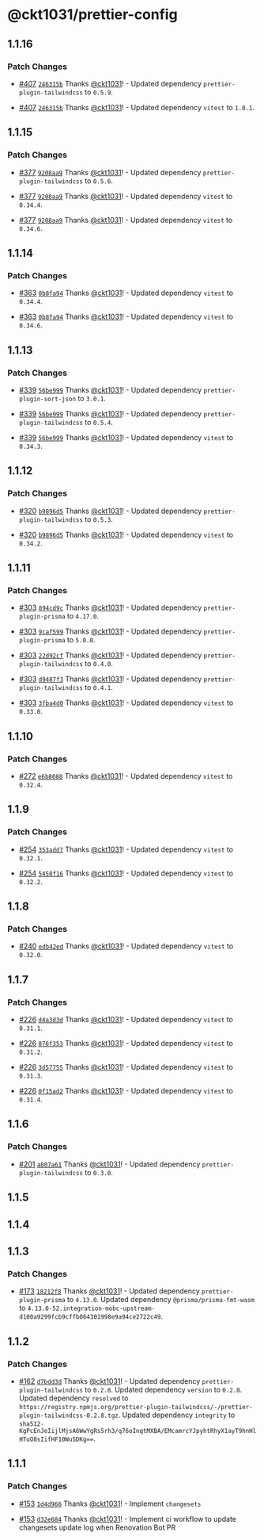 # @ckt1031/prettier-config

## 1.1.16

### Patch Changes

- [#407](https://github.com/ckt1031/nodejs-config/pull/407) [`246315b`](https://github.com/ckt1031/nodejs-config/commit/246315b1d67d85c650e35f1df06f616367627db2) Thanks [@ckt1031](https://github.com/ckt1031)! - Updated dependency `prettier-plugin-tailwindcss` to `0.5.9`.

- [#407](https://github.com/ckt1031/nodejs-config/pull/407) [`246315b`](https://github.com/ckt1031/nodejs-config/commit/246315b1d67d85c650e35f1df06f616367627db2) Thanks [@ckt1031](https://github.com/ckt1031)! - Updated dependency `vitest` to `1.0.1`.

## 1.1.15

### Patch Changes

- [#377](https://github.com/ckt1031/nodejs-config/pull/377) [`9208aa9`](https://github.com/ckt1031/nodejs-config/commit/9208aa9721cc1fa9812bcdc307eb64492ca17656) Thanks [@ckt1031](https://github.com/ckt1031)! - Updated dependency `prettier-plugin-tailwindcss` to `0.5.6`.

- [#377](https://github.com/ckt1031/nodejs-config/pull/377) [`9208aa9`](https://github.com/ckt1031/nodejs-config/commit/9208aa9721cc1fa9812bcdc307eb64492ca17656) Thanks [@ckt1031](https://github.com/ckt1031)! - Updated dependency `vitest` to `0.34.4`.

- [#377](https://github.com/ckt1031/nodejs-config/pull/377) [`9208aa9`](https://github.com/ckt1031/nodejs-config/commit/9208aa9721cc1fa9812bcdc307eb64492ca17656) Thanks [@ckt1031](https://github.com/ckt1031)! - Updated dependency `vitest` to `0.34.6`.

## 1.1.14

### Patch Changes

- [#363](https://github.com/ckt1031/nodejs-config/pull/363) [`0b8fa94`](https://github.com/ckt1031/nodejs-config/commit/0b8fa940aebeac44f1fde081b09a9a1088db2faf) Thanks [@ckt1031](https://github.com/ckt1031)! - Updated dependency `vitest` to `0.34.4`.

- [#363](https://github.com/ckt1031/nodejs-config/pull/363) [`0b8fa94`](https://github.com/ckt1031/nodejs-config/commit/0b8fa940aebeac44f1fde081b09a9a1088db2faf) Thanks [@ckt1031](https://github.com/ckt1031)! - Updated dependency `vitest` to `0.34.6`.

## 1.1.13

### Patch Changes

- [#339](https://github.com/ckt1031/nodejs-config/pull/339) [`56be999`](https://github.com/ckt1031/nodejs-config/commit/56be999a89136ac578241a250b07428c7702bdc4) Thanks [@ckt1031](https://github.com/ckt1031)! - Updated dependency `prettier-plugin-sort-json` to `3.0.1`.

- [#339](https://github.com/ckt1031/nodejs-config/pull/339) [`56be999`](https://github.com/ckt1031/nodejs-config/commit/56be999a89136ac578241a250b07428c7702bdc4) Thanks [@ckt1031](https://github.com/ckt1031)! - Updated dependency `prettier-plugin-tailwindcss` to `0.5.4`.

- [#339](https://github.com/ckt1031/nodejs-config/pull/339) [`56be999`](https://github.com/ckt1031/nodejs-config/commit/56be999a89136ac578241a250b07428c7702bdc4) Thanks [@ckt1031](https://github.com/ckt1031)! - Updated dependency `vitest` to `0.34.3`.

## 1.1.12

### Patch Changes

- [#320](https://github.com/ckt1031/nodejs-config/pull/320) [`b9896d5`](https://github.com/ckt1031/nodejs-config/commit/b9896d5bccea97c4890a69c05edd33eec74b9fbf) Thanks [@ckt1031](https://github.com/ckt1031)! - Updated dependency `prettier-plugin-tailwindcss` to `0.5.3`.

- [#320](https://github.com/ckt1031/nodejs-config/pull/320) [`b9896d5`](https://github.com/ckt1031/nodejs-config/commit/b9896d5bccea97c4890a69c05edd33eec74b9fbf) Thanks [@ckt1031](https://github.com/ckt1031)! - Updated dependency `vitest` to `0.34.2`.

## 1.1.11

### Patch Changes

- [#303](https://github.com/ckt1031/nodejs-config/pull/303) [`894cd9c`](https://github.com/ckt1031/nodejs-config/commit/894cd9cd92edd852282b9486fe860768cb1a220e) Thanks [@ckt1031](https://github.com/ckt1031)! - Updated dependency `prettier-plugin-prisma` to `4.17.0`.

- [#303](https://github.com/ckt1031/nodejs-config/pull/303) [`9caf599`](https://github.com/ckt1031/nodejs-config/commit/9caf599192e80a9305a828ddd32357d1f4a4941c) Thanks [@ckt1031](https://github.com/ckt1031)! - Updated dependency `prettier-plugin-prisma` to `5.0.0`.

- [#303](https://github.com/ckt1031/nodejs-config/pull/303) [`22d92cf`](https://github.com/ckt1031/nodejs-config/commit/22d92cfc766493c0b6eebd337c11bd9f60497634) Thanks [@ckt1031](https://github.com/ckt1031)! - Updated dependency `prettier-plugin-tailwindcss` to `0.4.0`.

- [#303](https://github.com/ckt1031/nodejs-config/pull/303) [`d9487f3`](https://github.com/ckt1031/nodejs-config/commit/d9487f3ebd5ea770eeabcc112ebf680c310c7e3a) Thanks [@ckt1031](https://github.com/ckt1031)! - Updated dependency `prettier-plugin-tailwindcss` to `0.4.1`.

- [#303](https://github.com/ckt1031/nodejs-config/pull/303) [`3fba4d0`](https://github.com/ckt1031/nodejs-config/commit/3fba4d07408bd6e944f18fbe61bf432cf15a3259) Thanks [@ckt1031](https://github.com/ckt1031)! - Updated dependency `vitest` to `0.33.0`.

## 1.1.10

### Patch Changes

- [#272](https://github.com/ckt1031/nodejs-config/pull/272) [`e6b8088`](https://github.com/ckt1031/nodejs-config/commit/e6b808839c1514355bb33ef5f2f312d975bd4c3c) Thanks [@ckt1031](https://github.com/ckt1031)! - Updated dependency `vitest` to `0.32.4`.

## 1.1.9

### Patch Changes

- [#254](https://github.com/ckt1031/nodejs-config/pull/254) [`353add7`](https://github.com/ckt1031/nodejs-config/commit/353add7619d0879517a992ed4e8e27f97cbbb4e5) Thanks [@ckt1031](https://github.com/ckt1031)! - Updated dependency `vitest` to `0.32.1`.

- [#254](https://github.com/ckt1031/nodejs-config/pull/254) [`5458f16`](https://github.com/ckt1031/nodejs-config/commit/5458f16fc82b1f994f60d1e4b55bed20a1a3b5eb) Thanks [@ckt1031](https://github.com/ckt1031)! - Updated dependency `vitest` to `0.32.2`.

## 1.1.8

### Patch Changes

- [#240](https://github.com/ckt1031/nodejs-config/pull/240) [`edb42ed`](https://github.com/ckt1031/nodejs-config/commit/edb42ed88d527ab28358c38791939a3e1216c977) Thanks [@ckt1031](https://github.com/ckt1031)! - Updated dependency `vitest` to `0.32.0`.

## 1.1.7

### Patch Changes

- [#226](https://github.com/ckt1031/nodejs-config/pull/226) [`d4a3d3d`](https://github.com/ckt1031/nodejs-config/commit/d4a3d3dec6250cb0878fe855013669303ddcf939) Thanks [@ckt1031](https://github.com/ckt1031)! - Updated dependency `vitest` to `0.31.1`.

- [#226](https://github.com/ckt1031/nodejs-config/pull/226) [`076f353`](https://github.com/ckt1031/nodejs-config/commit/076f353cc7dd0f72faada51fadcc3cd04fce9c7c) Thanks [@ckt1031](https://github.com/ckt1031)! - Updated dependency `vitest` to `0.31.2`.

- [#226](https://github.com/ckt1031/nodejs-config/pull/226) [`3d57755`](https://github.com/ckt1031/nodejs-config/commit/3d577556551948a0decd744f54045396a0bc56bc) Thanks [@ckt1031](https://github.com/ckt1031)! - Updated dependency `vitest` to `0.31.3`.

- [#226](https://github.com/ckt1031/nodejs-config/pull/226) [`0f15ad2`](https://github.com/ckt1031/nodejs-config/commit/0f15ad24c763e848fb99527cb02613504e9543f8) Thanks [@ckt1031](https://github.com/ckt1031)! - Updated dependency `vitest` to `0.31.4`.

## 1.1.6

### Patch Changes

- [#201](https://github.com/ckt1031/nodejs-config/pull/201) [`a807a61`](https://github.com/ckt1031/nodejs-config/commit/a807a6129ab4fb550901bea2573822a40254c49c) Thanks [@ckt1031](https://github.com/ckt1031)! - Updated dependency `prettier-plugin-tailwindcss` to `0.3.0`.

## 1.1.5

## 1.1.4

## 1.1.3

### Patch Changes

- [#173](https://github.com/ckt1031/nodejs-config/pull/173) [`18212f8`](https://github.com/ckt1031/nodejs-config/commit/18212f870358f45426230127a85acefe9dcf80de) Thanks [@ckt1031](https://github.com/ckt1031)! - Updated dependency `prettier-plugin-prisma` to `4.13.0`.
  Updated dependency `@prisma/prisma-fmt-wasm` to `4.13.0-52.integration-mobc-upstream-d100a9299fcb9cffb064301998e9a94ce2722c49`.

## 1.1.2

### Patch Changes

- [#162](https://github.com/ckt1031/nodejs-config/pull/162) [`d7bdd3d`](https://github.com/ckt1031/nodejs-config/commit/d7bdd3d4944374f38f0f91e2dffa62ea48d7376b) Thanks [@ckt1031](https://github.com/ckt1031)! - Updated dependency `prettier-plugin-tailwindcss` to `0.2.8`.
  Updated dependency `version` to `0.2.8`.
  Updated dependency `resolved` to `https://registry.npmjs.org/prettier-plugin-tailwindcss/-/prettier-plugin-tailwindcss-0.2.8.tgz`.
  Updated dependency `integrity` to `sha512-KgPcEnJeIijlMjsA6WwYgRs5rh3/q76oInqtMXBA/EMcamrcYJpyhtRhyX1ayT9hnHlHTuO8sIifHF10WuSDKg==`.

## 1.1.1

### Patch Changes

- [#153](https://github.com/ckt1031/nodejs-config/pull/153) [`1d4d966`](https://github.com/ckt1031/nodejs-config/commit/1d4d966cc4a34dafafe6df4aae75b46f3de8add2) Thanks [@ckt1031](https://github.com/ckt1031)! - Implement `changesets`

- [#153](https://github.com/ckt1031/nodejs-config/pull/153) [`d32e684`](https://github.com/ckt1031/nodejs-config/commit/d32e684147b69313af3301188980555043e09b61) Thanks [@ckt1031](https://github.com/ckt1031)! - Implement ci workflow to update changesets update log when Renovation Bot PR
